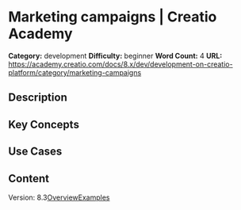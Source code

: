 # Marketing campaigns | Creatio Academy

**Category:** development **Difficulty:** beginner **Word Count:** 4 **URL:**
https://academy.creatio.com/docs/8.x/dev/development-on-creatio-platform/category/marketing-campaigns

## Description

## Key Concepts

## Use Cases

## Content

Version:
8.3[Overview](/docs/8.x/dev/development-on-creatio-platform/platform-customization/classic-ui/marketing-campaigns-basics/overview)[Examples](/docs/8.x/dev/development-on-creatio-platform/campaigns-examples)

